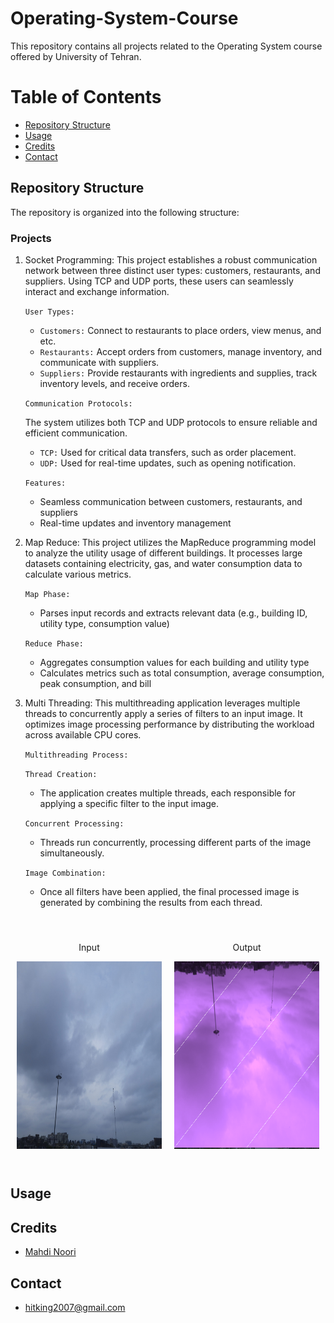 # Operating-System-Course

This repository contains all projects related to the Operating System course offered by University of Tehran.

# Table of Contents

- [Repository Structure](#repository-structure)
- [Usage](#usage)
- [Credits](#credits)
- [Contact](#contact)

## Repository Structure

The repository is organized into the following structure:

### Projects

1. Socket Programming: This project establishes a robust communication network between three distinct user types: customers, restaurants, and suppliers. Using TCP and UDP ports, these users can seamlessly interact and exchange information.

    `User Types:`

    * `Customers:` Connect to restaurants to place orders, view menus, and etc.
    * `Restaurants:` Accept orders from customers, manage inventory, and communicate with suppliers.
    * `Suppliers:` Provide restaurants with ingredients and supplies, track inventory levels, and receive orders.

    `Communication Protocols:`

    The system utilizes both TCP and UDP protocols to ensure reliable and efficient communication.

    * `TCP:` Used for critical data transfers, such as order placement.
    * `UDP:` Used for real-time updates, such as opening notification.

    `Features:`

    * Seamless communication between customers, restaurants, and suppliers
    * Real-time updates and inventory management

2. Map Reduce: This project utilizes the MapReduce programming model to analyze the utility usage of different buildings. It processes large datasets containing electricity, gas, and water consumption data to calculate various metrics.

    `Map Phase:`
    * Parses input records and extracts relevant data (e.g., building ID, utility type, consumption value)

    `Reduce Phase:`
    * Aggregates consumption values for each building and utility type
    * Calculates metrics such as total consumption, average consumption, peak consumption, and bill

3. Multi Threading: This multithreading application leverages multiple threads to concurrently apply a series of filters to an input image. It optimizes image processing performance by distributing the workload across available CPU cores.


    `Multithreading Process:`

    `Thread Creation:`
    * The application creates multiple threads, each responsible for applying a specific filter to the input image.

    `Concurrent Processing:`
    * Threads run concurrently, processing different parts of the image simultaneously.

    `Image Combination:`
    * Once all filters have been applied, the final processed image is generated by combining the results from each thread.

<br>
<div style="display: flex; justify-content: center;">
<div align="center" style= "margin: 10px;">
    <p> Input </p>
    <img src="./images/test.png" alt="input" height="300">
</div>
<div align="center" style= "margin: 10px;" >
    <p> Output </p>
    <img src="./images/parallel-output.png" alt="output" height="300">
</div>
</div>
<br>

## Usage


## Credits

- [Mahdi Noori](https://github.com/MahdiNoori2003)

## Contact

- [hitking2007@gmail.com]()
